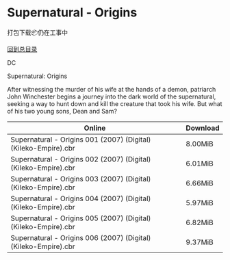 # Supernatural - Origins

打包下载📦仍在工事中

[回到总目录](/Catalogs.md)

DC

Supernatural: Origins

After witnessing the murder of his wife at the hands of a demon, patriarch John Winchester begins a journey into the dark world of the supernatural, seeking a way to hunt down and kill the creature that took his wife. But what of his two young sons, Dean and Sam? 





Online | Download
--- | ---
Supernatural - Origins 001 (2007) (Digital) (Kileko-Empire).cbr | 8.00MiB
Supernatural - Origins 002 (2007) (Digital) (Kileko-Empire).cbr | 6.01MiB
Supernatural - Origins 003 (2007) (Digital) (Kileko-Empire).cbr | 6.66MiB
Supernatural - Origins 004 (2007) (Digital) (Kileko-Empire).cbr | 5.97MiB
Supernatural - Origins 005 (2007) (Digital) (Kileko-Empire).cbr | 6.82MiB
Supernatural - Origins 006 (2007) (Digital) (Kileko-Empire).cbr | 9.37MiB